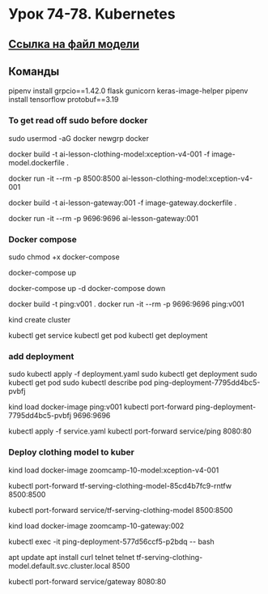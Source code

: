 # Урок 74-78. Kubernetes

## [Ссылка на файл модели](https://drive.google.com/file/d/1kogooQ2oFldOW5Ud2pgGCyWCxTWYilWk/view?usp=sharing)

## Команды

pipenv install grpcio==1.42.0 flask gunicorn keras-image-helper
pipenv install tensorflow protobuf==3.19


### To get read off sudo before docker 
sudo usermod -aG docker <your-username>
newgrp docker


docker build -t ai-lesson-clothing-model:xception-v4-001 -f image-model.dockerfile .

docker run -it --rm -p 8500:8500 ai-lesson-clothing-model:xception-v4-001

docker build -t ai-lesson-gateway:001 -f image-gateway.dockerfile .

docker run -it --rm -p 9696:9696 ai-lesson-gateway:001


### Docker compose

sudo chmod +x docker-compose

docker-compose up

docker-compose up -d
docker-compose down

docker build -t ping:v001 .
docker run -it --rm -p 9696:9696 ping:v001

kind create cluster

kubectl get service
kubectl get pod
kubectl get deployment

### add deployment
sudo kubectl apply -f deployment.yaml
sudo kubectl get deployment
sudo kubectl get pod
sudo kubectl describe pod ping-deployment-7795dd4bc5-pvbfj

kind load docker-image ping:v001
kubectl port-forward ping-deployment-7795dd4bc5-pvbfj 9696:9696

kubectl apply -f service.yaml
kubectl port-forward service/ping 8080:80

### Deploy clothing model to kuber

kind load docker-image zoomcamp-10-model:xception-v4-001

kubectl port-forward tf-serving-clothing-model-85cd4b7fc9-rntfw 8500:8500

kubectl port-forward service/tf-serving-clothing-model 8500:8500

kind load docker-image zoomcamp-10-gateway:002

kubectl exec -it ping-deployment-577d56ccf5-p2bdq -- bash

apt update
apt install curl telnet 
telnet tf-serving-clothing-model.default.svc.cluster.local 8500

kubectl port-forward service/gateway 8080:80

